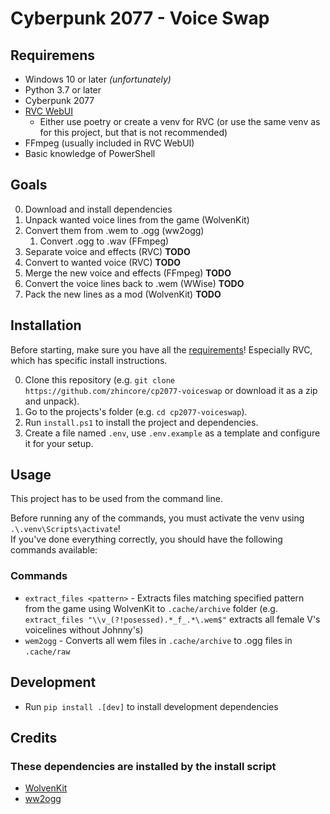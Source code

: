 # Cyberpunk 2077 - Voice Swap

## Requiremens

- Windows 10 or later _(unfortunately)_
- Python 3.7 or later
- Cyberpunk 2077
- [RVC WebUI](https://github.com/RVC-Project/Retrieval-based-Voice-Conversion-WebUI/blob/main/docs/en/README.en.md)
  - Either use poetry or create a venv for RVC (or use the same venv as for this project, but that is not recommended)
- FFmpeg (usually included in RVC WebUI)
- Basic knowledge of PowerShell

## Goals

0. Download and install dependencies
1. Unpack wanted voice lines from the game (WolvenKit)
2. Convert them from .wem to .ogg (ww2ogg)
   1. Convert .ogg to .wav (FFmpeg)
3. Separate voice and effects (RVC) **TODO**
4. Convert to wanted voice (RVC) **TODO**
5. Merge the new voice and effects (FFmpeg) **TODO**
6. Convert the voice lines back to .wem (WWise) **TODO**
7. Pack the new lines as a mod (WolvenKit) **TODO**

## Installation

Before starting, make sure you have all the [requirements](#requiremens)!
Especially RVC, which has specific install instructions.

0. Clone this repository (e.g. `git clone https://github.com/zhincore/cp2077-voiceswap` or download it as a zip and unpack).
1. Go to the projects's folder (e.g. `cd cp2077-voiceswap`).
2. Run `install.ps1` to install the project and dependencies.
3. Create a file named `.env`, use `.env.example` as a template and configure it for your setup.

## Usage

This project has to be used from the command line.

Before running any of the commands, you must activate the venv using `.\.venv\Scripts\activate`!  
If you've done everything correctly, you should have the following commands available:

### Commands

- `extract_files <pattern>` - Extracts files matching specified pattern from the game using WolvenKit to `.cache/archive` folder (e.g. `extract_files "\\v_(?!posessed).*_f_.*\.wem$"` extracts all female V's voicelines without Johnny's)
- `wem2ogg` - Converts all wem files in `.cache/archive` to .ogg files in `.cache/raw`

## Development

- Run `pip install .[dev]` to install development dependencies

## Credits

### These dependencies are installed by the install script

- [WolvenKit](https://github.com/WolvenKit/WolvenKit)
- [ww2ogg](https://github.com/hcs64/ww2ogg)
